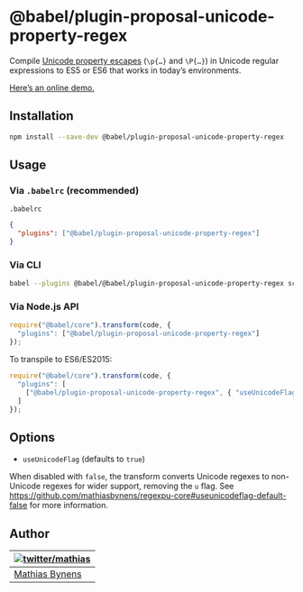 # @babel/plugin-proposal-unicode-property-regex

Compile [Unicode property escapes](https://github.com/mathiasbynens/regexpu-core/blob/master/property-escapes.md) (`\p{…}` and `\P{…}`) in Unicode regular expressions to ES5 or ES6 that works in today’s environments.

[Here’s an online demo.](https://mothereff.in/regexpu#input=var+regex+%3D+/%5Cp%7BScript_Extensions%3DGreek%7D/u%3B&unicodePropertyEscape=1)

## Installation

```sh
npm install --save-dev @babel/plugin-proposal-unicode-property-regex
```

## Usage

### Via `.babelrc` (recommended)

`.babelrc`

```json
{
  "plugins": ["@babel/plugin-proposal-unicode-property-regex"]
}
```

### Via CLI

```sh
babel --plugins @babel/@babel/plugin-proposal-unicode-property-regex script.js
```

### Via Node.js API

```js
require("@babel/core").transform(code, {
  "plugins": ["@babel/plugin-proposal-unicode-property-regex"]
});
```

To transpile to ES6/ES2015:

```js
require("@babel/core").transform(code, {
  "plugins": [
    ["@babel/plugin-proposal-unicode-property-regex", { "useUnicodeFlag": false }]
  ]
});
```

## Options

* `useUnicodeFlag` (defaults to `true`)

When disabled with `false`, the transform converts Unicode regexes to
non-Unicode regexes for wider support, removing the `u` flag. See https://github.com/mathiasbynens/regexpu-core#useunicodeflag-default-false for more information.

## Author

| [![twitter/mathias](https://gravatar.com/avatar/24e08a9ea84deb17ae121074d0f17125?s=70)](https://twitter.com/mathias "Follow @mathias on Twitter") |
|---|
| [Mathias Bynens](https://mathiasbynens.be/) |
